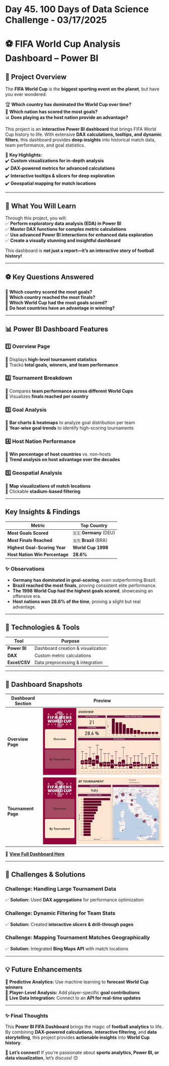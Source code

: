 # Day 45. 100 Days of Data Science Challenge - 03/17/2025

# ⚽ FIFA World Cup Analysis Dashboard – Power BI  

## 🌟 Project Overview  

The **FIFA World Cup** is the **biggest sporting event on the planet**, but have you ever wondered:  

🏆 **Which country has dominated the World Cup over time?**  
🎯 **Which nation has scored the most goals?**  
📊 **Does playing as the host nation provide an advantage?**  

This project is an **interactive Power BI dashboard** that brings FIFA World Cup history to life. With extensive **DAX calculations, tooltips, and dynamic filters**, this dashboard provides **deep insights** into historical match data, team performance, and goal statistics.  

🚀 **Key Highlights:**  
✔️ **Custom visualizations for in-depth analysis**  
✔️ **DAX-powered metrics for advanced calculations**  
✔️ **Interactive tooltips & slicers for deep exploration**  
✔️ **Geospatial mapping for match locations**  

---

## 🎯 What You Will Learn  

Through this project, you will:  
✅ **Perform exploratory data analysis (EDA) in Power BI**  
✅ **Master DAX functions for complex metric calculations**  
✅ **Use advanced Power BI interactions for enhanced data exploration**  
✅ **Create a visually stunning and insightful dashboard**  

This dashboard is **not just a report—it’s an interactive story of football history!**  

---

## ⚽ Key Questions Answered  

🔹 **Which country scored the most goals?**  
🔹 **Which country reached the most finals?**  
🔹 **Which World Cup had the most goals scored?**  
🔹 **Do host countries have an advantage in winning?**  

---

## 📊 Power BI Dashboard Features  

### **1️⃣ Overview Page**  
📌 Displays **high-level tournament statistics**  
📌 Tracks **total goals, winners, and team performance**  

### **2️⃣ Tournament Breakdown**  
📌 Compares **team performance across different World Cups**  
📌 Visualizes **finals reached per country**  

### **3️⃣ Goal Analysis**  
📌 **Bar charts & heatmaps** to analyze goal distribution per team  
📌 **Year-wise goal trends** to identify high-scoring tournaments  

### **4️⃣ Host Nation Performance**  
📌 **Win percentage of host countries** vs. non-hosts  
📌 **Trend analysis on host advantage over the decades**  

### **5️⃣ Geospatial Analysis**  
📌 **Map visualizations of match locations**  
📌 Clickable **stadium-based filtering**  

---

## Key Insights & Findings

| **Metric**               | **Top Country** |  
|--------------------------|----------------|  
| **Most Goals Scored**    | 🇩🇪 **Germany** (DEU) |  
| **Most Finals Reached**  | 🇧🇷 **Brazil** (BRA) |  
| **Highest Goal-Scoring Year** | **World Cup 1998** |  
| **Host Nation Win Percentage** | **28.6%** |  

### ✨ Observations

- **Germany has dominated in goal-scoring**, even outperforming Brazil.  
- **Brazil reached the most finals**, proving consistent elite performance.  
- **The 1998 World Cup had the highest goals scored**, showcasing an offensive era.  
- **Host nations won 28.6% of the time**, proving a slight but real advantage.  

---

## 🚀 Technologies & Tools  

| **Tool**         | **Purpose**                              |  
|-----------------|-----------------------------------------|  
| **Power BI**    | Dashboard creation & visualization      |  
| **DAX**         | Custom metric calculations              |  
| **Excel/CSV**   | Data preprocessing & integration       |  

---

## 🎨 Dashboard Snapshots  

| **Dashboard Section** | **Preview** |  
|----------------------|------------|  
| **Overview Page**  | ![Overview](overvieww.jpeg) |  
| **Tournament Page**  | ![Tournament](bytournament.jpeg) |  

🚀 **[View Full Dashboard Here](https://github.com/vatsalparikh07/100-days-of-data-science-challenge/main/Dayy%2045.%20Exploring%20FIFA%20World%20Cup%20Data%20in%20Power%20BI/solution.pbix)**  

---

## 🚧 Challenges & Solutions  

### Challenge: **Handling Large Tournament Data**  
✅ **Solution:** Used **DAX aggregations** for performance optimization  

### Challenge: **Dynamic Filtering for Team Stats**  
✅ **Solution:** Created **interactive slicers & drill-through pages**  

### Challenge: **Mapping Tournament Matches Geographically**  
✅ **Solution:** Integrated **Bing Maps API** with match locations  

---

## 💡 Future Enhancements  

🔹 **Predictive Analytics:** Use machine learning to **forecast World Cup winners**  
🔹 **Player-Level Analysis:** Add player-specific **goal contributions**  
🔹 **Live Data Integration:** Connect to an **API for real-time updates**  

---

### ✨ Final Thoughts  

This **Power BI FIFA Dashboard** brings the magic of **football analytics** to life. By combining **DAX-powered calculations**, **interactive filtering**, and **data storytelling**, this project provides **actionable insights** into **World Cup history**.  

📢 **Let’s connect!** If you're passionate about **sports analytics, Power BI, or data visualization**, let’s discuss! 😊 
